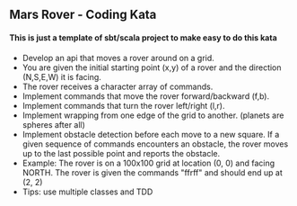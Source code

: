 ## Mars Rover - Coding Kata ##
#### This is just a template of sbt/scala project to make easy to do this kata  ####

- Develop an api that moves a rover around on a grid.
- You are given the initial starting point (x,y) of a rover and the direction (N,S,E,W) it is facing.
- The rover receives a character array of commands.
- Implement commands that move the rover forward/backward (f,b).
- Implement commands that turn the rover left/right (l,r).
- Implement wrapping from one edge of the grid to another. (planets are spheres after all)
- Implement obstacle detection before each move to a new square. If a given sequence of commands encounters an obstacle, the rover moves up to the last possible point and reports the obstacle.
- Example: The rover is on a 100x100 grid at location (0, 0) and facing NORTH. The rover is given the commands "ffrff" and should end up at (2, 2)
- Tips: use multiple classes and TDD
